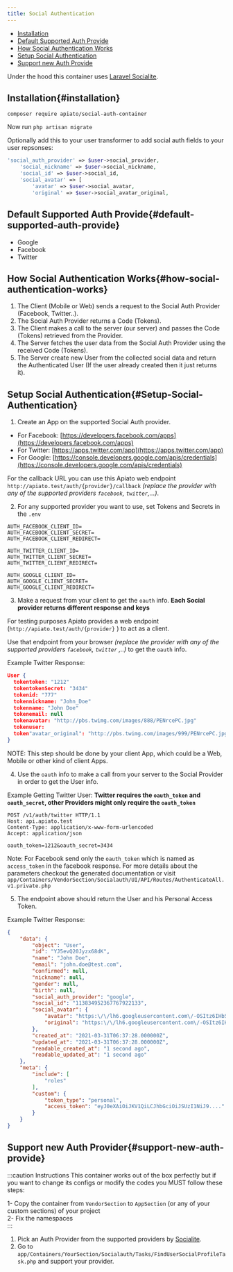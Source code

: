 ```yaml
---
title: Social Authentication
---
```


- [Installation](#installation)
- [Default Supported Auth Provide](#default-supported-auth-provide)
- [How Social Authentication Works](#how-social-authentication-works)
- [Setup Social Authentication](#Setup-Social-Authentication)
- [Support new Auth Provide](#support-new-auth-provide)

Under the hood this container uses [Laravel Socialite](https://github.com/laravel/socialite).

## Installation{#installation}

```shell
composer require apiato/social-auth-container
```
Now run `php artisan migrate`

Optionally add this to your user transformer to add social auth fields to your user repsonses:
```php
'social_auth_provider' => $user->social_provider,
    'social_nickname' => $user->social_nickname,
    'social_id' => $user->social_id,
    'social_avatar' => [
        'avatar' => $user->social_avatar,
        'original' => $user->social_avatar_original,
```

## Default Supported Auth Provide{#default-supported-auth-provide}

* Google
* Facebook
* Twitter

## How Social Authentication Works{#how-social-authentication-works}

1. The Client (Mobile or Web) sends a request to the Social Auth Provider (Facebook, Twitter..).
2. The Social Auth Provider returns a Code (Tokens).
3. The Client makes a call to the server (our server) and passes the Code (Tokens) retrieved from the Provider.
4. The Server fetches the user data from the Social Auth Provider using the received Code (Tokens).
5. The Server create new User from the collected social data and return the Authenticated User (If the user already
   created then it just returns it).

## Setup Social Authentication{#Setup-Social-Authentication}

1) Create an App on the supported Social Auth provider.

- For Facebook: [https://developers.facebook.com/apps](https://developers.facebook.com/apps)
- For Twitter: [https://apps.twitter.com/app](https://apps.twitter.com/app)
- For
  Google: [https://console.developers.google.com/apis/credentials](https://console.developers.google.com/apis/credentials)

For the callback URL you can use this Apiato web endpoint `http://apiato.test/auth/{provider}/callback` *(replace the
provider with any of the supported providers `facebook`, `twitter`,...)*.

2) For any supported provider you want to use, set Tokens and Secrets in the `.env`
```
AUTH_FACEBOOK_CLIENT_ID=
AUTH_FACEBOOK_CLIENT_SECRET=
AUTH_FACEBOOK_CLIENT_REDIRECT=

AUTH_TWITTER_CLIENT_ID=
AUTH_TWITTER_CLIENT_SECRET=
AUTH_TWITTER_CLIENT_REDIRECT=

AUTH_GOOGLE_CLIENT_ID=
AUTH_GOOGLE_CLIENT_SECRET=
AUTH_GOOGLE_CLIENT_REDIRECT=
```

3) Make a request from your client to get the `oauth` info. **Each Social provider returns different response and keys**

For testing purposes Apiato provides a web endpoint (`http://apiato.test/auth/{provider}` ) to act as a client.

Use that endpoint from your browser *(replace the provider with any of the supported providers `facebook`, `twitter`
,..)* to get the `oauth` info.

Example Twitter Response:

```json
User {
  tokentoken: "1212"
  tokentokenSecret: "3434"
  tokenid: "777"
  tokennickname: "John_Doe"
  tokenname: "John Doe"
  tokenemail: null
  tokenavatar: "http://pbs.twimg.com/images/888/PENrcePC.jpg"
  tokenuser:
  token"avatar_original": "http://pbs.twimg.com/images/999/PENrcePC.jpg"
}
```

NOTE: This step should be done by your client App, which could be a Web, Mobile or other kind of client Apps.

4) Use the `oauth` info to make a call from your server to the Social Provider in order to get the User info.

Example Getting Twitter User: **Twitter requires the `oauth_token` and `oauth_secret`, other Providers might only
require the `oauth_token`**

```text
POST /v1/auth/twitter HTTP/1.1
Host: api.apiato.test
Content-Type: application/x-www-form-urlencoded
Accept: application/json

oauth_token=1212&oauth_secret=3434
```

Note: For Facebook send only the `oauth_token` which is named as `access_token` in the facebook response. For more
details about the parameters checkout the generated documentation or
visit `app/Containers/VendorSection/Socialauth/UI/API/Routes/AuthenticateAll.v1.private.php`

5) The endpoint above should return the User and his Personal Access Token.

Example Twitter Response:

```json
{
    "data": {
        "object": "User",
        "id": "YJ5evQ20Jyzx68dK",
        "name": "John Doe",
        "email": "john.doe@test.com",
        "confirmed": null,
        "nickname": null,
        "gender": null,
        "birth": null,
        "social_auth_provider": "google",
        "social_id": "113834952367767922133",
        "social_avatar": {
            "avatar": "https:\/\/lh6.googleusercontent.com\/-OSItz6IHbSw\/AAA\/AMZuucltEs\/s96-c\/photo.jpg",
            "original": "https:\/\/lh6.googleusercontent.com\/-OSItz6IHbSw\/AAA\/AMZuucltEs\/s96-c\/photo.jpg",
        },
        "created_at": "2021-03-31T06:37:28.000000Z",
        "updated_at": "2021-03-31T06:37:28.000000Z",
        "readable_created_at": "1 second ago",
        "readable_updated_at": "1 second ago"
    },
    "meta": {
        "include": [
            "roles"
        ],
        "custom": {
            "token_type": "personal",
            "access_token": "eyJ0eXAiOiJKV1QiLCJhbGciOiJSUzI1NiJ9...."
        }
    }
}
```

## Support new Auth Provider{#support-new-auth-provide}

:::caution Instructions
This container works out of the box perfectly but if you want to change its configs or modify the codes you MUST follow these steps:

1- Copy the container from `VendorSection` to `AppSection` (or any of your custom sections) of your project  
2- Fix the namespaces  
:::

1) Pick an Auth Provider from the supported providers by [Socialite](https://socialiteproviders.github.io/).  
2) Go to `app/Containers/YourSection/Socialauth/Tasks/FindUserSocialProfileTask.php` and support your provider.
